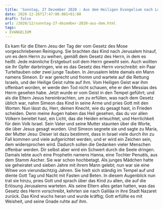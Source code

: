 ```yaml
---
title: 'Sonntag, 27 Dezember 2020 : Aus dem Heiligen Evangelium nach Lukas - Lk 2,22-40.'
date: 2020-12-26T17:47:00.001+01:00
draft: false
url: /2020/12/sonntag-27-dezember-2020-aus-dem.html
tags: 
- EVANGELIUM
---
```


Es kam für die Eltern Jesu der Tag der vom Gesetz des Mose vorgeschriebenen Reinigung. Sie brachten das Kind nach Jerusalem hinauf, um es dem Herrn zu weihen, gemäß dem Gesetz des Herrn, in dem es heißt: Jede männliche Erstgeburt soll dem Herrn geweiht sein. Auch wollten sie ihr Opfer darbringen, wie es das Gesetz des Herrn vorschreibt: ein Paar Turteltauben oder zwei junge Tauben. In Jerusalem lebte damals ein Mann namens Simeon. Er war gerecht und fromm und wartete auf die Rettung Israels, und der Heilige Geist ruhte auf ihm. Vom Heiligen Geist war ihm offenbart worden, er werde den Tod nicht schauen, ehe er den Messias des Herrn gesehen habe. Jetzt wurde er vom Geist in den Tempel geführt; und als die Eltern Jesus hereinbrachten, um zu erfüllen, was nach dem Gesetz üblich war, nahm Simeon das Kind in seine Arme und pries Gott mit den Worten: Nun lässt du, Herr, deinen Knecht, wie du gesagt hast, in Frieden scheiden. Denn meine Augen haben das Heil gesehen, das du vor allen Völkern bereitet hast, ein Licht, das die Heiden erleuchtet, und Herrlichkeit für dein Volk Israel. Sein Vater und seine Mutter staunten über die Worte, die über Jesus gesagt wurden. Und Simeon segnete sie und sagte zu Maria, der Mutter Jesu: Dieser ist dazu bestimmt, dass in Israel viele durch ihn zu Fall kommen und viele aufgerichtet werden, und er wird ein Zeichen sein, dem widersprochen wird. Dadurch sollen die Gedanken vieler Menschen offenbar werden. Dir selbst aber wird ein Schwert durch die Seele dringen. Damals lebte auch eine Prophetin namens Hanna, eine Tochter Penuëls, aus dem Stamm Ascher. Sie war schon hochbetagt. Als junges Mädchen hatte sie geheiratet und sieben Jahre mit ihrem Mann gelebt; nun war sie eine Witwe von vierundachtzig Jahren. Sie hielt sich ständig im Tempel auf und diente Gott Tag und Nacht mit Fasten und Beten. In diesem Augenblick nun trat sie hinzu, pries Gott und sprach über das Kind zu allen, die auf die Erlösung Jerusalems warteten. Als seine Eltern alles getan hatten, was das Gesetz des Herrn vorschreibt, kehrten sie nach Galiläa in ihre Stadt Nazaret zurück. Das Kind wuchs heran und wurde kräftig; Gott erfüllte es mit Weisheit, und seine Gnade ruhte auf ihm.